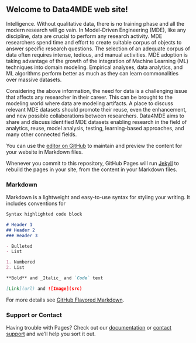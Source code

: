 ## Welcome to Data4MDE web site!

Intelligence. Without qualitative data, there is no training phase and all the modern research will go vain. 
In Model-Driven Engineering (MDE), like any discipline, data are crucial to perform any research activity. MDE researchers spend time and effort to create suitable corpus of objects to answer specific research questions. The selection of an adequate corpus of data often requires intense, tedious, and manual activities. 
MDE adoption is taking advantage of the growth of the integration of Machine Learning (ML) techniques into domain modeling. 
Empirical analyses, data analytics, and ML algorithms perform better as much as they can learn commonalities over massive datasets.

Considering the above information, the need for data is a challenging issue that affects any researcher in their career. This can be brought to the modeling world where data are modeling artifacts.
A place to discuss relevant MDE datasets should promote their reuse, even the enhancement, and new possible collaborations between researchers. 
Data4MDE aims to share and discuss identified MDE datasets enabling research in the field of analytics, reuse, model analysis, testing, learning-based approaches, and many other connected fields.


You can use the [editor on GitHub](https://github.com/md2manoppello/Data4MDE/edit/master/index.md) to maintain and preview the content for your website in Markdown files.

Whenever you commit to this repository, GitHub Pages will run [Jekyll](https://jekyllrb.com/) to rebuild the pages in your site, from the content in your Markdown files.

### Markdown

Markdown is a lightweight and easy-to-use syntax for styling your writing. It includes conventions for

```markdown
Syntax highlighted code block

# Header 1
## Header 2
### Header 3

- Bulleted
- List

1. Numbered
2. List

**Bold** and _Italic_ and `Code` text

[Link](url) and ![Image](src)
```

For more details see [GitHub Flavored Markdown](https://guides.github.com/features/mastering-markdown/).



### Support or Contact

Having trouble with Pages? Check out our [documentation](https://help.github.com/categories/github-pages-basics/) or [contact support](https://github.com/contact) and we’ll help you sort it out.
